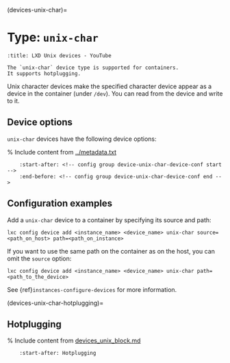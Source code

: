 (devices-unix-char)=
# Type: `unix-char`

```{youtube} https://www.youtube.com/watch?v=C2e3LD5wLI8
:title: LXD Unix devices - YouTube
```

```{note}
The `unix-char` device type is supported for containers.
It supports hotplugging.
```

Unix character devices make the specified character device appear as a device in the container (under `/dev`).
You can read from the device and write to it.

## Device options

`unix-char` devices have the following device options:

% Include content from [../metadata.txt](../metadata.txt)
```{include} ../metadata.txt
    :start-after: <!-- config group device-unix-char-device-conf start -->
    :end-before: <!-- config group device-unix-char-device-conf end -->
```

## Configuration examples

Add a `unix-char` device to a container by specifying its source and path:

    lxc config device add <instance_name> <device_name> unix-char source=<path_on_host> path=<path_on_instance>

If you want to use the same path on the container as on the host, you can omit the `source` option:

    lxc config device add <instance_name> <device_name> unix-char path=<path_to_the_device>

See {ref}`instances-configure-devices` for more information.

(devices-unix-char-hotplugging)=
## Hotplugging

% Include content from [devices_unix_block.md](device_unix_block.md)
```{include} devices_unix_block.md
    :start-after: Hotplugging
```
